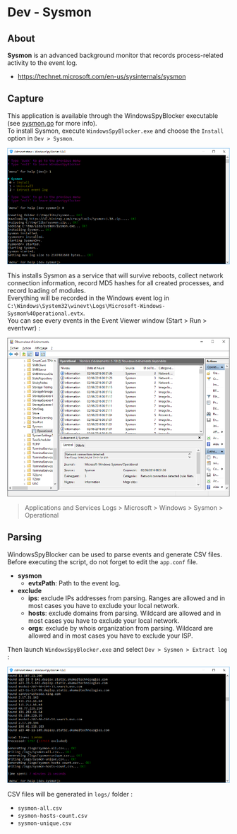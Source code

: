 # Dev - Sysmon

## About

**Sysmon** is an advanced background monitor that records process-related activity to the event log.

* https://technet.microsoft.com/en-us/sysinternals/sysmon

## Capture

This application is available through the WindowsSpyBlocker executable (see [sysmon.go](https://github.com/crazy-max/WindowsSpyBlocker/blob/master/app/cmds/dev/sysmon/sysmon.go#L60-L74) for more info).<br />
To install Sysmon, execute `WindowsSpyBlocker.exe` and choose the `Install` option in `Dev > Sysmon`.

![](../../.res/dev/sysmon/sysmon-install-20170515.png)

This installs Sysmon as a service that will survive reboots, collect network connection information, record MD5 hashes for all created processes, and record loading of modules.<br />
Everything will be recorded in the Windows event log in `C:\Windows\System32\winevt\Logs\Microsoft-Windows-Sysmon%4Operational.evtx`.<br />
You can see every events in the Event Viewer window (Start > Run > eventvwr) :

![](../../.res/dev/sysmon/sysmon-eventviewer-20160602.png)
> Applications and Services Logs > Microsoft > Windows > Sysmon > Operational

## Parsing

WindowsSpyBlocker can be used to parse events and generate CSV files.<br />
Before executing the script, do not forget to edit the `app.conf` file.

* **sysmon**
  * **evtxPath**: Path to the event log.
* **exclude**
  * **ips**: exclude IPs addresses from parsing. Ranges are allowed and in most cases you have to exclude your local network.
  * **hosts**: exclude domains from parsing. Wildcard are allowed and in most cases you have to exclude your local network.
  * **orgs**: exclude by whois organization from parsing. Wildcard are allowed and in most cases you have to exclude your ISP.

Then launch `WindowsSpyBlocker.exe` and select `Dev > Sysmon > Extract log` :

![](../../.res/dev/sysmon/sysmon-parsing-20170515.png)

CSV files will be generated in `logs/` folder :

* `sysmon-all.csv`
* `sysmon-hosts-count.csv`
* `sysmon-unique.csv`
